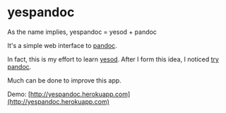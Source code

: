 # yespandoc

As the name implies, yespandoc = yesod + pandoc

It's a simple web interface to [pandoc].

In fact, this is my effort to learn [yesod]. After I form this idea, I noticed [try pandoc].

Much can be done to improve this app.

Demo: [http://yespandoc.herokuapp.com](http://yespandoc.herokuapp.com)

[yesod]: http://www.yesodweb.com
[pandoc]: http://johnmacfarlane.net/pandoc
[try pandoc]: http://johnmacfarlane.net/pandoc/try